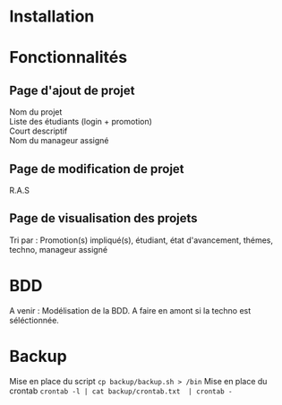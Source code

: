 # Installation


# Fonctionnalités

## Page d'ajout de projet

Nom du projet  
Liste des étudiants (login + promotion)  
Court descriptif  
Nom du manageur assigné  

## Page de modification de projet

R.A.S

## Page de visualisation des projets

Tri par : Promotion(s) impliqué(s), étudiant, état d'avancement, thémes, techno, manageur assigné


# BDD

A venir : Modélisation de la BDD. A faire en amont si la techno est séléctionnée.

# Backup

Mise en place du script
`cp backup/backup.sh > /bin`
Mise en place du crontab
`crontab -l | cat backup/crontab.txt  | crontab -`